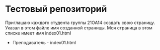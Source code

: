 # Тестовый репозиторий

Приглашаю каждого студента группы 21ОА14 создать свою страницу. Указал в этом файле имя созданной страницы.
Моя страница в этом списке имеет имя index01.html

- Преподаватель  - index01.html
